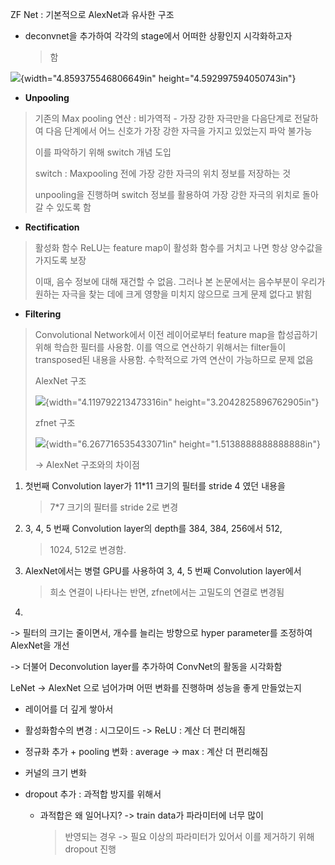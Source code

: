 ZF Net : 기본적으로 AlexNet과 유사한 구조

-   deconvnet을 추가하여 각각의 stage에서 어떠한 상황인지 시각화하고자
    > 함

![](media/image1.png){width="4.859375546806649in"
height="4.592997594050743in"}

-   **Unpooling**

> 기존의 Max pooling 연산 : 비가역적 - 가장 강한 자극만을 다음단계로
> 전달하여 다음 단계에서 어느 신호가 가장 강한 자극을 가지고 있었는지
> 파악 불가능
>
> 이를 파악하기 위해 switch 개념 도입
>
> switch : Maxpooling 전에 가장 강한 자극의 위치 정보를 저장하는 것
>
> unpooling을 진행하며 switch 정보를 활용하여 가장 강한 자극의 위치로
> 돌아갈 수 있도록 함

-   **Rectification**

> 활성화 함수 ReLU는 feature map이 활성화 함수를 거치고 나면 항상
> 양수값을 가지도록 보장
>
> 이때, 음수 정보에 대해 재건할 수 없음. 그러나 본 논문에서는 음수부분이
> 우리가 원하는 자극을 찾는 데에 크게 영향을 미치지 않으므로 크게 문제
> 없다고 밝힘

-   **Filtering**

> Convolutional Network에서 이전 레이어로부터 feature map을 합성곱하기
> 위해 학습한 필터를 사용함. 이를 역으로 연산하기 위해서는 filter들이
> transposed된 내용을 사용함. 수학적으로 가역 연산이 가능하므로 문제
> 없음
>
> AlexNet 구조
>
> ![](media/image3.png){width="4.119792213473316in"
> height="3.2042825896762905in"}
>
> zfnet 구조
>
> ![](media/image2.png){width="6.267716535433071in"
> height="1.5138888888888888in"}
>
> -\> AlexNet 구조와의 차이점

1.  첫번째 Convolution layer가 11\*11 크기의 필터를 stride 4 였던 내용을
    > 7\*7 크기의 필터를 stride 2로 변경

2.  3, 4, 5 번째 Convolution layer의 depth를 384, 384, 256에서 512,
    > 1024, 512로 변경함.

3.  AlexNet에서는 병렬 GPU를 사용하여 3, 4, 5 번째 Convolution layer에서
    > 희소 연결이 나타나는 반면, zfnet에서는 고밀도의 연결로 변경됨

4.  

-\> 필터의 크기는 줄이면서, 개수를 늘리는 방향으로 hyper parameter를
조정하여 AlexNet을 개선

-\> 더불어 Deconvolution layer를 추가하여 ConvNet의 활동을 시각화함

LeNet -\> AlexNet 으로 넘어가며 어떤 변화를 진행하며 성능을 좋게
만들었는지

-   레이어를 더 깊게 쌓아서

-   활성화함수의 변경 : 시그모이드 -\> ReLU : 계산 더 편리해짐

-   정규화 추가 + pooling 변화 : average -\> max : 계산 더 편리해짐

-   커널의 크기 변화

-   dropout 추가 : 과적합 방지를 위해서

    -   과적합은 왜 일어나지? -\> train data가 파라미터에 너무 많이
        > 반영되는 경우 -\> 필요 이상의 파라미터가 있어서 이를 제거하기
        > 위해 dropout 진행
